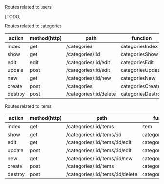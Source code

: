 Routes related to users

[TODO]

Routes related to categories

|action |method(http)|path |function|
|-------|-------|-----|--------| 
|index  |get    |/categories|categoriesIndex|
|show   |get    |/categories/:id|categoriesShow|
|edit   |edit   |/categories/:id/edit|categoriesEdit|
|update |post   |/categories/:id/edit|categoriesUpdate|
|new    |get    |/categories/:id/new|categoriesNew|
|create  |post   |/categories|categoriesCreate|
|destroy  |post    |/categories/:id/delete|categoriesDestroy|

Routes related to Items

|action |method(http)|path |function|
|-------|-------|-----                            |--------| 
|index  |get    |/categories/:id/items            |Item|
|show   |get    |/categories/:id/items/:id        |categoriesShow|
|edit   |get    |/categories/:id/items/:id/edit   |categoriesEdit|
|update |post   |/categories/:id/items/:id/edit   |categoriesUpdate|
|new    |get    |/categories/:id/items/:id/new    |categoriesNew|
|create |post   |/categories/:id/items            |categoriesCreate|
|destroy|post   |/categories/:id/items/:id/delete |categoriesDestroy|
